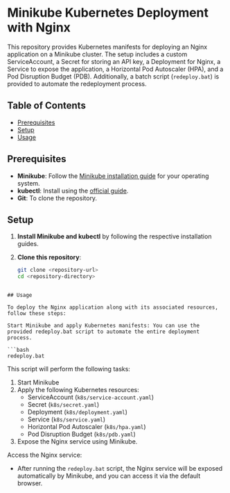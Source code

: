 # Minikube Kubernetes Deployment with Nginx

This repository provides Kubernetes manifests for deploying an Nginx application on a Minikube cluster. The setup includes a custom ServiceAccount, a Secret for storing an API key, a Deployment for Nginx, a Service to expose the application, a Horizontal Pod Autoscaler (HPA), and a Pod Disruption Budget (PDB). Additionally, a batch script (`redeploy.bat`) is provided to automate the redeployment process.

## Table of Contents
- [Prerequisites](#prerequisites)
- [Setup](#setup)
- [Usage](#usage)

## Prerequisites

- **Minikube**: Follow the [Minikube installation guide](https://minikube.sigs.k8s.io/docs/start/) for your operating system.
- **kubectl**: Install using the [official guide](https://kubernetes.io/docs/tasks/tools/install-kubectl/).
- **Git**: To clone the repository.

## Setup

1. **Install Minikube and kubectl** by following the respective installation guides.

2. **Clone this repository**:
   ```bash
   git clone <repository-url>
   cd <repository-directory>
```

## Usage 

To deploy the Nginx application along with its associated resources, follow these steps:

Start Minikube and apply Kubernetes manifests: You can use the provided redeploy.bat script to automate the entire deployment process.

```bash
redeploy.bat
```

This script will perform the following tasks:

1. Start Minikube  
2. Apply the following Kubernetes resources:  
   - ServiceAccount (`k8s/service-account.yaml`)  
   - Secret (`k8s/secret.yaml`)  
   - Deployment (`k8s/deployment.yaml`)  
   - Service (`k8s/service.yaml`)  
   - Horizontal Pod Autoscaler (`k8s/hpa.yaml`)  
   - Pod Disruption Budget (`k8s/pdb.yaml`)  
3. Expose the Nginx service using Minikube.  

Access the Nginx service:
- After running the `redeploy.bat` script, the Nginx service will be exposed automatically by Minikube, and you can access it via the default browser.
